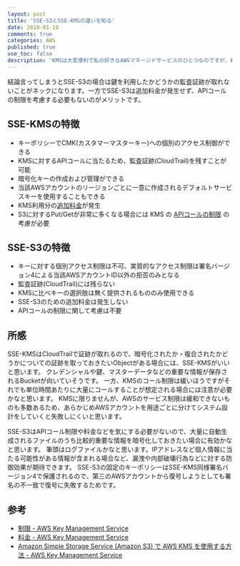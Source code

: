 ```yaml
---
layout: post
title: 'SSE-S3とSSE-KMSの違いを知る'
date: 2019-01-10
comments: true
categories: AWS
published: true
use_toc: false
description: 'KMSは大変便利で私の好きなAWSマネージドサービスのひとつなのですが、初見ではSSE-S3とSSE-KMSの違いはかなりわかりにくいかなと思います。そこで今回はS3のサーバーサイド暗号化においてよく使われるSSE-S3とSSE-KMSの違いについてまとめました。'
---
```


結論言ってしまうとSSE-S3の場合は鍵を利用したかどうかの監査証跡が取れないことがネックになります。一方でSSE-S3は追加料金が発生せず、APIコールの制限を考慮する必要もないのがメリットです。


## SSE-KMSの特徴
* キーポリシーでCMK(カスタマーマスターキー)への個別のアクセス制御ができる
* KMSに対するAPIコールに当たるため、監査証跡(CloudTrail)を残すことが可能
* 暗号化キーの作成および管理ができる
* 当該AWSアカウントのリージョンごとに一意に作成されるデフォルトサービスキーを使用することもできる
* KMS利用分の[追加料金][2]が発生
* S3に対するPut/Getが非常に多くなる場合には KMS の [APIコールの制限][1] の考慮が必要

## SSE-S3の特徴
* キーに対する個別アクセス制限は不可、実質的なアクセス制限は署名バージョン4による当該AWSアカウントID以外の拒否のみとなる
* 監査証跡(CloudTrail)には残らない
* KMSに比べキーの選択肢は無く提供されるもののみ使用できる
* SSE-S3のための追加料金は発生しない
* APIコールの制限に関して考慮は不要

## 所感

SSE-KMSはCloudTrailで証跡が取れるので、暗号化されたか・複合されたかどうかについての証跡を取っておきたいObjectがある場合には、SSE-KMSがいいと思います。
クレデンシャルや鍵、マスターデータなどの重要な情報が保存されるBucketが向いていそうです。
一方、KMSのコール制限は緩いほうですがそれでも単位時間あたりに大量にコールすることが想定される場合には注意が必要かなと思います。
KMSに限りませんが、AWSのサービス制限は緩和できないものも多数あるため、あらかじめAWSアカウントを用途ごとに分けてシステム設計をしていくと失敗しにくいと思います。

SSE-S3はAPIコール制限や料金などを気にする必要がないので、大量に自動生成されるファイルのうち比較的重要な情報を暗号化しておきたい場合に有効かなと思います。
筆頭はログファイルかなと思います。IPアドレスなど個人情報に当たる可能性がある情報が含まれる場合など、漏洩や内部破壊行為などに対する防御効果が期待できます。
SSE-S3の固定のキーポリシーはSSE-KMS同様署名バージョン4で保護されるので、第三のAWSアカウントから復号しようとしても署名の不一致で復号に失敗するためです。

## 参考

* [制限 - AWS Key Management Service][1]
* [料金 - AWS Key Management Service][2]
* [Amazon Simple Storage Service (Amazon S3) で AWS KMS を使用する方法 - AWS Key Management Service](https://docs.aws.amazon.com/ja_jp/kms/latest/developerguide/services-s3.html)

[1]: https://docs.aws.amazon.com/ja_jp/kms/latest/developerguide/limits.html
[2]: https://aws.amazon.com/jp/kms/pricing/
